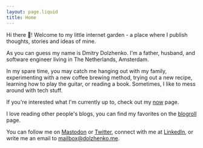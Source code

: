 ```yaml
---
layout: page.liquid
title: Home
---
```


Hi there 👋! Welcome to my little internet garden - a place where I publish thoughts, stories and ideas of mine.

As you can guess my name is Dmitry Dolzhenko. I'm a father, husband, and software engineer living in The Netherlands, Amsterdam.

In my spare time, you may catch me hanging out with my family, experimenting with a new coffee brewing method, trying out a new recipe, learning how to play the guitar, or reading a book. Sometimes, I like to mess around with tech stuff.

If you're interested what I'm currently up to, check out my [now](/now) page.

I love reading other people's blogs, you can find my favorites on the [blogroll](/blogroll) page.

You can follow me on <a rel="me" href="https://fosstodon.org/@dsdolzhenko">Mastodon</a>
or [Twitter](https://twitter.com/dsdolzhenko), connect with me at [LinkedIn](https://www.linkedin.com/in/%F0%9F%91%BE-dmitry-dolzhenko-213087203/), or write me an email to [mailbox@dolzhenko.me](mailto:mailbox@dolzhenko.me).
